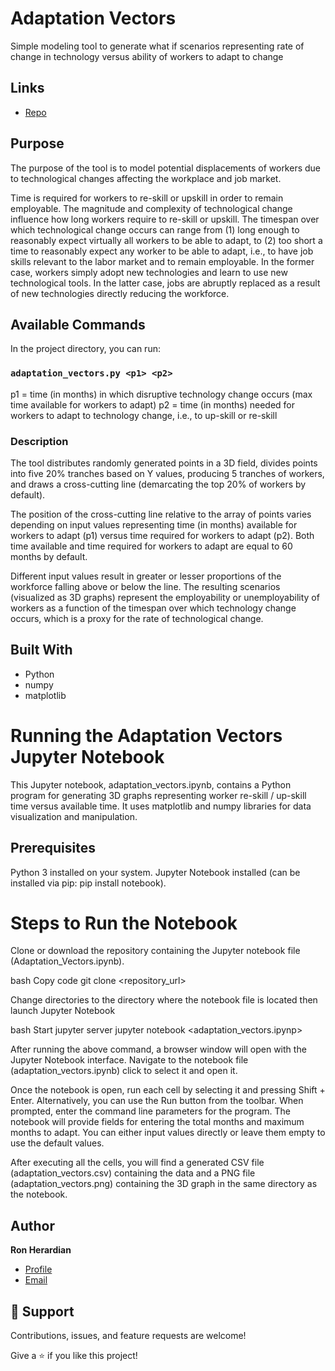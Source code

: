 # Adaptation Vectors

Simple modeling tool to generate what if scenarios representing rate of change in technology versus ability of workers to adapt to change

## Links

- [Repo](https://github.com/rherardi/adaptation-vectors "Adaptation Vectors GitHub")

## Purpose

The purpose of the tool is to model potential displacements of workers due to technological changes affecting the workplace and job market.

Time is required for workers to re-skill or upskill in order to remain employable. The magnitude and complexity of technological change influence how long workers require to re-skill or upskill. The timespan over which technological change occurs can range from (1) long enough to reasonably expect virtually all workers to be able to adapt, to (2) too short a time to reasonably expect any worker to be able to adapt, i.e., to have job skills relevant to the labor market and to remain employable. In the former case, workers simply adopt new technologies and learn to use new technological tools. In the latter case, jobs are abruptly replaced as a result of new technologies directly reducing the workforce.

## Available Commands

In the project directory, you can run:

### `adaptation_vectors.py <p1> <p2>`

p1 = time (in months) in which disruptive technology change occurs (max time available for workers to adapt)
p2 = time (in months) needed for workers to adapt to technology change, i.e., to up-skill or re-skill

### Description

The tool distributes randomly generated points in a 3D field, divides points into five 20% tranches based on Y values, producing 5 tranches of workers, and draws a cross-cutting line (demarcating the top 20% of workers by default).

The position of the cross-cutting line relative to the array of points varies depending on input values representing time (in months) available for workers to adapt (p1) versus time required for workers to adapt (p2). Both time available and time required for workers to adapt are equal to 60 months by default.

Different input values result in greater or lesser proportions of the workforce falling above or below the line. The resulting scenarios (visualized as 3D graphs) represent the employability or unemployability of workers as a function of the timespan over which technology change occurs, which is a proxy for the rate of technological change.

## Built With

- Python
- numpy
- matplotlib

# Running the Adaptation Vectors Jupyter Notebook
This Jupyter notebook, adaptation_vectors.ipynb, contains a Python program for generating 3D graphs representing worker re-skill / up-skill time versus available time. It uses matplotlib and numpy libraries for data visualization and manipulation.

## Prerequisites
Python 3 installed on your system.
Jupyter Notebook installed (can be installed via pip: pip install notebook).

# Steps to Run the Notebook
Clone or download the repository containing the Jupyter notebook file (Adaptation_Vectors.ipynb).

bash
Copy code
git clone <repository_url>

Change directories to the directory where the notebook file is located then launch Jupyter Notebook

bash
Start jupyter server
jupyter notebook <adaptation_vectors.ipynp>

After running the above command, a browser window will open with the Jupyter Notebook interface. Navigate to the notebook file (adaptation_vectors.ipynb) click to select it and open it.

Once the notebook is open, run each cell by selecting it and pressing Shift + Enter. Alternatively, you can use the Run button from the toolbar. When prompted, enter the command line parameters for the program. The notebook will provide fields for entering the total months and maximum months to adapt. You can either input values directly or leave them empty to use the default values.

After executing all the cells, you will find a generated CSV file (adaptation_vectors.csv) containing the data and a PNG file (adaptation_vectors.png) containing the 3D graph in the same directory as the notebook.

## Author

**Ron Herardian**

- [Profile](https://github.com/rherardi "Ron Herardian")
- [Email](mailto:6821925+rherardi@users.noreply.github.com "Email")

## 🤝 Support

Contributions, issues, and feature requests are welcome!

Give a ⭐️ if you like this project!


